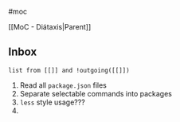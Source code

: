 #moc 

[[MoC - Diátaxis|Parent]]
## Inbox

```dataview
list from [[]] and !outgoing([[]])
```

1. Read all `package.json` files
2. Separate selectable commands into packages
3. `less` style usage???
4. 
